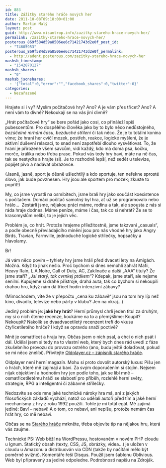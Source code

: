 ```yaml
---
id: 883
title: Zážitky starého hráče nových her
date: 2011-10-08T09:18:00+01:00
author: Martin Malý
layout: post
guid: http://www.misantrop.info/zazitky-stareho-hrace-novych-her/
permalink: /zazitky-stareho-hrace-novych-her/
posterous_869f584d59a8506ee6c71421743d2e0f_post_id:
  - "74605953"
posterous_869f584d59a8506ee6c71421743d2e0f_permalink:
  - http://adent.posterous.com/zazitky-stareho-hrace-novych-her
mashsb_timestamp:
  - "1542870127"
mashsb_shares:
  - "0"
mashsb_jsonshares:
  - '{"total":0,"error":"","facebook_shares":0,"twitter":0}'
categories:
  - Nezařazené
---
```

Hrajete si i vy? Mysl&iacute;m poč&iacute;tačov&eacute; hry? Ano? A je v&aacute;m přes třicet? Ano? A nen&iacute; v&aacute;m to divn&eacute;? Nekoukaj&iacute; se na v&aacute;s jin&iacute; divně?

&#8222;Hr&aacute;t poč&iacute;tačov&eacute; hry&#8220; se bere poř&aacute;d jako cosi, co přin&aacute;lež&iacute; sp&iacute;&scaron; pubescentům. Pro dospěl&eacute;ho člověka jako by to bylo něco nedůstojn&eacute;ho, _bez&uacute;čeln&eacute; mrh&aacute;n&iacute; času_, _bezduch&eacute; stř&iacute;len&iacute;_ či tak něco. Že je to tot&aacute;ln&iacute; konina v&iacute;me; že hran&iacute; her cvič&iacute; mozek, postřeh, reakce, logick&eacute; my&scaron;len&iacute;, že je aktivn&iacute; du&scaron;evn&iacute; relaxac&iacute;, to snad nen&iacute; zapotřeb&iacute; dlouho vysvětlovat. To, že hran&iacute; je přirozen&eacute; v&scaron;em savcům, vid&iacute; každ&yacute;, kdo m&aacute; doma psa, kočku, morče, kr&aacute;l&iacute;ka nebo třeba prase. Pokud v&aacute;s tedy hry bav&iacute;, m&aacute;te na ně čas, tak se nestyďte a hrajte (si). Je to rozhodně lep&scaron;&iacute;, než sedět u televize, pop&iacute;jet pivo a nad&aacute;vat obrazovce.

(Jasně, jasně, sport je děsně u&scaron;lechtil&yacute; a kdo sportuje, ten neřekne sprost&eacute; slovo, jak bude povznesen. Hry jsou ale sportem pro mozek; zkuste to popř&iacute;t!)

My, co jsme vyrostli na osmibitech, jsme brali hry jako souč&aacute;st koexistence s poč&iacute;tačem. Dom&aacute;c&iacute; poč&iacute;tač samotn&yacute; byl hra, ať už se programovalo nebo hr&aacute;lo&#8230;&nbsp; Zest&aacute;rli jsme, nějakou pr&aacute;ci m&aacute;me, rodinu a tak, ale spousta z n&aacute;s si r&aacute;da hraje dodnes. M&aacute;me pen&iacute;ze, m&aacute;me i čas, tak co si nehr&aacute;t? Že se to krasomyslům nel&iacute;b&iacute;, to je jejich věc.

Probl&eacute;m je, co hr&aacute;t. Protože hrajeme př&iacute;ležitostně, jsme takzvan&iacute; &#8222;casuals&#8220;, a podle obecně převl&aacute;daj&iacute;c&iacute;ho m&iacute;něn&iacute; jsou pro n&aacute;s vhodn&eacute; hry jako Angry Birds, Travian, Farmville, jednoduch&eacute; logick&eacute; stř&iacute;lečky, hopsačky a hlavolamy.

Br!

J&aacute; v&aacute;m něco pov&iacute;m &#8211; tyhlety hry jsme hr&aacute;li před dvaceti lety na Amig&aacute;ch. Možn&aacute;. Když to jinak ne&scaron;lo. Proč bychom si dnes nemohli zahr&aacute;t Mafii, Heavy Rain, L.A.Noire, Call of Duty, AC, Zakl&iacute;nače a dal&scaron;&iacute; &#8222;AAA&#8220; tituly? Že jsme stař&iacute;? _&#8222;Jsi star&yacute;, tak cvrnkej pt&aacute;kem&#8220;_? Kdepak, jsme stař&iacute;, ale nejsme seniln&iacute;. Kupujeme si drah&eacute; př&iacute;stroje, drah&aacute; auta, tak co bychom si nekoupili drahou hru, když n&aacute;m d&aacute; třicet hodin intenzivn&iacute; z&aacute;bavy?

(Mimochodem, v&iacute;te že v přepočtu &#8222;cena ku z&aacute;bavě&#8220; jsou na tom hry l&iacute;p než kino, divadlo, televize nebo p&aacute;rty v klubu? Jen na okraj&#8230;)

Jedin&yacute; probl&eacute;m je: **jak&eacute; hry hr&aacute;t**? Hern&iacute; průmysl chrl&iacute; jeden titul za druh&yacute;m, my si o nich čteme recenze, kouk&aacute;me na to a přem&yacute;&scaron;l&iacute;me: Koupit? Nekoupit? Nakolik se dvaadvacetilet&yacute; recenzent tref&iacute; do vkusu čtyřicetilet&eacute;ho hr&aacute;če? I když se opravdu snaž&iacute; poctivě?

Mně je osmatřicet a hraju hry. Občas jsem o nich psal, a chci o nich ps&aacute;t i d&aacute;l. Udělal jsem si tedy na to vlastn&iacute; web, kter&yacute; bych dnes r&aacute;d uvedl z f&aacute;ze zku&scaron;ebn&iacute;ho provozu do provozu ostr&eacute;ho (ano, budu je&scaron;tě dolaďovat, pokud se mi něco znel&iacute;b&iacute;). Přiv&iacute;tejte [Oldplayer.cz &#8211; z&aacute;pisn&iacute;k star&eacute;ho hr&aacute;če](http://www.oldplayer.cz/).

Oldplayer nen&iacute; hern&iacute; magaz&iacute;n. Mohu si proto dovolit autorsk&yacute; luxus: P&iacute;&scaron;u jen o hr&aacute;ch, kter&eacute; mě zaj&iacute;maj&iacute; a bav&iacute;. Za sv&yacute;m doporučen&iacute;m si stoj&iacute;m. Nejsem nijak objektivn&iacute; a hodnot&iacute;m hry jen podle toho, jak se l&iacute;b&iacute; mně &#8211; osmatřicetilet&eacute;mu hr&aacute;či se slabost&iacute; pro př&iacute;běh, rozlehl&eacute; hern&iacute; světy, strategie, RPG a inteligentn&iacute; či z&aacute;bavn&eacute; stř&iacute;lečky.

Nedozv&iacute;te se ode mne jak&eacute; technick&eacute; n&aacute;roky hra m&aacute;, ani z jak&yacute;ch filosofick&yacute;ch z&aacute;kladů vych&aacute;z&iacute;, natož co udělali autoři před t&iacute;m a jak&eacute; hern&iacute; mechanismy z hry z roku 1992 použili. Tohle je mi tot&aacute;l eg&aacute;l. Mě zaj&iacute;m&aacute; jedin&eacute;: Bav&iacute; &#8211; nebav&iacute;! A o tom, co nebav&iacute;, ani nep&iacute;&scaron;u, protože nem&aacute;m čas hr&aacute;t hry, co mě nebav&iacute;.

Občas se na [Star&eacute;ho hr&aacute;če](http://www.oldplayer.cz/) mrkněte, třeba objev&iacute;te tip na nějakou hru, kter&aacute; v&aacute;s zaujme.

Technick&eacute; PS: Web běž&iacute; na WordPressu, hostovan&eacute;m v nov&eacute;m PHP cloudu u Ignum. Statick&yacute; obsah (texty, CSS, JS, obr&aacute;zky, videa&#8230;) je uložen v cloudu u Amazonu a distribuov&aacute;n via CDN (takže by nač&iacute;t&aacute;n&iacute; mělo b&yacute;t poměrně svižn&eacute;). Koment&aacute;ře ře&scaron;&iacute; Disqus. Použil jsem &scaron;ablonu Oblivious. Web byl připraven&yacute; za jedin&eacute; odpoledne. Podrobnosti nap&iacute;&scaron;u na Zdroj&aacute;k.